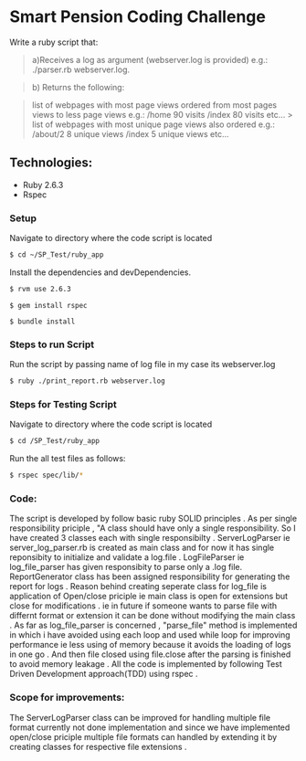 # Smart Pension Coding Challenge
  Write a ruby script that:
> a)Receives a log as argument (webserver.log is provided) e.g.: ./parser.rb webserver.log.

> b) Returns the following:

> list of webpages with most page views ordered from most pages views to less page views e.g.:
/home 90 visits /index 80 visits etc... > list of webpages with most unique page views also ordered
e.g.:
/about/2 8 unique views /index 5 unique views etc...







## Technologies:

* Ruby 2.6.3 
* Rspec


### Setup

Navigate to directory where the code script is located

```sh
$ cd ~/SP_Test/ruby_app
```
Install the dependencies and devDependencies.

```sh
$ rvm use 2.6.3
````
````
$ gem install rspec
````
```
$ bundle install
```

### Steps to run Script

Run the script by passing name of log file in my case its webserver.log
```sh
$ ruby ./print_report.rb webserver.log
```

### Steps for Testing Script

Navigate to directory where the code script is located

```sh
$ cd /SP_Test/ruby_app
```
Run the all test files as follows:
```sh
$ rspec spec/lib/*
```



### Code:

The script is developed by follow basic ruby SOLID principles . As per single responsibility priciple , "A class should have only a single responsibility. So I have created 3 classes each with single responsibilty . ServerLogParser ie server_log_parser.rb is created as main class and for now it has single reponsibity to initialize and validate a log.file . LogFileParser ie log_file_parser has given responsibity to parse only a .log file. ReportGenerator class has been assigned responsibility for generating the report for logs . Reason behind creating seperate class for log_file is application of Open/close priciple ie main class is open for extensions but close for modifications . ie in future if someone wants to parse file with differnt format or extension it can be done without modifying the main class . 
As far as log_file_parser is concerned , "parse_file" method is implemented in which i have avoided using each loop and used while loop for improving performance ie less using of memory because it avoids the loading of logs in one go . And then file closed using file.close after the parsing is finished to avoid memory leakage .
All the code is implemented by following Test Driven Development approach(TDD) using rspec . 

### Scope for improvements:

The ServerLogParser class can be improved for handling multiple file format currently not done implementation and since we have implemented open/close priciple multiple file formats can handled by extending it by creating classes for respective file extensions . 







